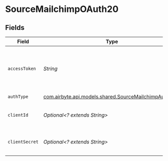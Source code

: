 # SourceMailchimpOAuth20


## Fields

| Field                                                                                                   | Type                                                                                                    | Required                                                                                                | Description                                                                                             |
| ------------------------------------------------------------------------------------------------------- | ------------------------------------------------------------------------------------------------------- | ------------------------------------------------------------------------------------------------------- | ------------------------------------------------------------------------------------------------------- |
| `accessToken`                                                                                           | *String*                                                                                                | :heavy_check_mark:                                                                                      | An access token generated using the above client ID and secret.                                         |
| `authType`                                                                                              | [com.airbyte.api.models.shared.SourceMailchimpAuthType](../../models/shared/SourceMailchimpAuthType.md) | :heavy_check_mark:                                                                                      | N/A                                                                                                     |
| `clientId`                                                                                              | *Optional<? extends String>*                                                                            | :heavy_minus_sign:                                                                                      | The Client ID of your OAuth application.                                                                |
| `clientSecret`                                                                                          | *Optional<? extends String>*                                                                            | :heavy_minus_sign:                                                                                      | The Client Secret of your OAuth application.                                                            |